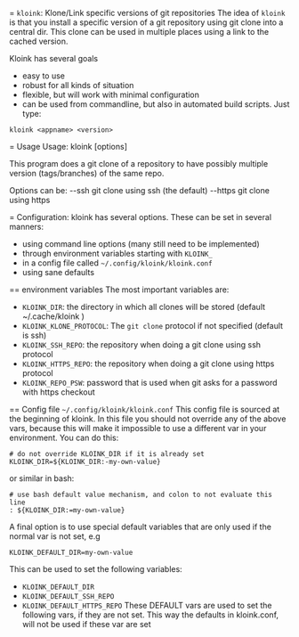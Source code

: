 = `kloink`: Klone/Link specific versions of git repositories
The idea of `kloink` is that you install a specific version of a git repository
using git clone into a central dir.
This clone can be used in multiple places using a link to the cached version.

Kloink has several goals
- easy to use
- robust for all kinds of situation
- flexible, but will work with minimal configuration
- can be used from commandline, but also in automated build scripts.
Just type:
```
kloink <appname> <version>
```

= Usage
Usage: kloink [options] <name> <version>

This program does a git clone of a repository to have possibly multiple version (tags/branches)
of the same repo.

Options can be:
       --ssh         git clone using ssh (the default)
       --https       git clone using https

= Configuration:
kloink has several options.
These can be set in several manners:
- using command line options (many still need to be implemented)
- through environment variables starting with `KLOINK_`
- in a config file called `~/.config/kloink/kloink.conf`
- using sane defaults

== environment variables
The most important variables are:
- `KLOINK_DIR`: the directory in which all clones will be stored (default ~/.cache/kloink )
- `KLOINK_KLONE_PROTOCOL`: The `git clone` protocol if not specified (default is ssh)
- `KLOINK_SSH_REPO`: the repository when doing a git clone using ssh protocol
- `KLOINK_HTTPS_REPO`: the repository when doing a git clone using https protocol
- `KLOINK_REPO_PSW`: password that is used when git asks for a password with https checkout

== Config file `~/.config/kloink/kloink.conf`
This config file is sourced at the beginning of kloink.
In this file you should not override any of the above vars,
because this will make it impossible to use a different var in your environment.
You can do this:
```
# do not override KLOINK_DIR if it is already set
KLOINK_DIR=${KLOINK_DIR:-my-own-value}
```
or similar in bash:
```
# use bash default value mechanism, and colon to not evaluate this line
: ${KLOINK_DIR:=my-own-value}
```

A final option is to use special default variables that are only used if the
normal var is not set, e.g
```
KLOINK_DEFAULT_DIR=my-own-value
```

This can be used to set the following variables:
- `KLOINK_DEFAULT_DIR`
- `KLOINK_DEFAULT_SSH_REPO`
- `KLOINK_DEFAULT_HTTPS_REPO`
These DEFAULT vars are used to set the following vars, if they are not set.
This way the defaults in kloink.conf, will not be used if these var are set
